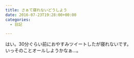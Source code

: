 ```yaml
---
title: さぁて寝れないどうしよう
date: 2016-07-23T19:28:00+00:00
categories:
  - 日記

---
```

はい。30分ぐらい前におやすみツイートしたが寝れないです。  
いっそのことオールしようかなぁ…。